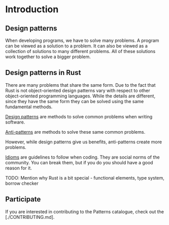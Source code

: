 # Introduction

## Design patterns
When developing programs, we have to solve many problems. A program can be viewed as a solution to a problem. It can also be viewed as a collection of solutions to many different problems. All of these solutions work together to solve a bigger problem.

## Design patterns in Rust

There are many problems that share the same form. Due to the fact that Rust is not object-oriented design patterns vary with respect to other object-oriented programming languages. While the details are different, since they have the same form they can be solved using the same fundamental methods. 

[Design patterns](./patterns/index.md) are methods to solve common problems when writing software.

[Anti-patterns](./anti_patterns/index.md) are methods to solve these same common problems. 

However, while design patterns give us benefits, anti-patterns create more problems.

[Idioms](./idioms/index.md) are guidelines to follow when coding. They are social norms of the community. 
You can break them, but if you do you should have a good reason for it. 

TODO: Mention why Rust is a bit special - functional elements, type system, borrow checker

## Participate
If you are interested in contributing to the Patterns catalogue, check out the [./CONTRIBUTING.md]. 
